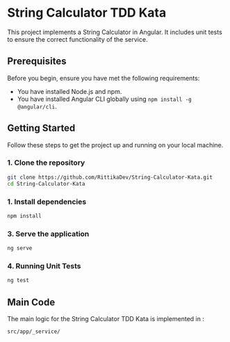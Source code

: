 # String Calculator TDD Kata

This project implements a String Calculator in Angular. It includes unit tests to ensure the correct functionality of the service.

## Prerequisites

Before you begin, ensure you have met the following requirements:

- You have installed Node.js and npm.
- You have installed Angular CLI globally using `npm install -g @angular/cli`.

## Getting Started

Follow these steps to get the project up and running on your local machine.

### 1. Clone the repository

```bash
git clone https://github.com/RittikaDev/String-Calculator-Kata.git
cd String-Calculator-Kata
```

### 1. Install dependencies

```bash
npm install
```

### 3. Serve the application

```bash
ng serve
```

### 4. Running Unit Tests

```bash
ng test
```

## Main Code

The main logic for the String Calculator TDD Kata is implemented in :

```bash
src/app/_service/
```
